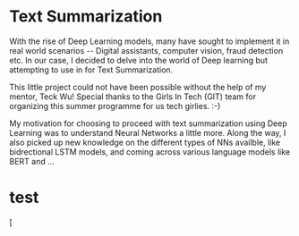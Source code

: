 # Text Summarization

With the rise of Deep Learning models, many have sought to implement it in real world scenarios -- Digital assistants, computer vision, fraud detection etc. In our case, I decided to delve into the world of Deep learning but attempting to use in for Text Summarization.

This little project could not have been possible without the help of my mentor, Teck Wu! Special thanks to the Girls In Tech (GIT) team for organizing this summer programme for us tech girlies. :-)

My motivation for choosing to proceed with text summarization using Deep Learning was to understand Neural Networks a little more. Along the way, I also picked up new knowledge on the different types of NNs availble, like bidrectional LSTM models, and coming across various language models like BERT and ...
# test

[
